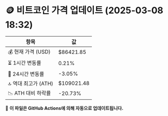 # 🪙 비트코인 가격 업데이트 (2025-03-08 18:32)

| 항목                | 값 |
|--------------------|----------------|
| 💰 현재 가격 (USD) | $86421.85 |
| ⏳ 1시간 변동률    | 0.21% |
| 📆 24시간 변동률   | -3.05% |
| 🔝 역대 최고가 (ATH) | $109021.48 |
| 📉 ATH 대비 하락률 | -20.73% |

🔄 **이 파일은 GitHub Actions에 의해 자동으로 업데이트됩니다.**
